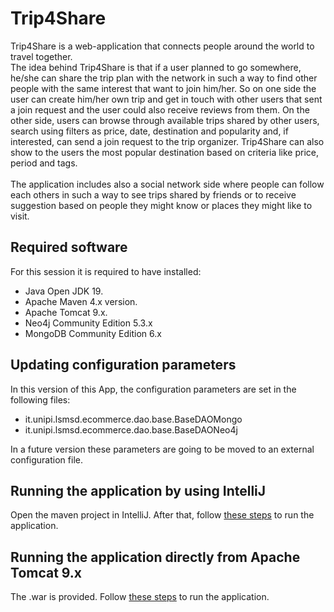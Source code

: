 # Trip4Share
Trip4Share is a web-application that connects people around the world to travel together. <br>
The idea behind Trip4Share is that if a user planned to go somewhere, he/she can share the trip plan with the network in such a way to find other people with the same interest that want to join him/her. So on one side the user can create him/her own trip and get in touch with other users that sent a join request and the user could also receive reviews from them. On the other side, users can browse through available trips shared by other users, search using filters as price, date, destination and popularity and, if interested, can send a join request to the trip organizer. Trip4Share can also show to the users the most popular destination based on criteria like price, period and tags.<br><br>
The application includes also a social network side where people can follow each others in such a way to see trips shared by friends or to receive suggestion based on people they might know or places they might like to visit.<br>


## Required software
For this session it is required to have installed:
<ul> 
<li> Java Open JDK 19. </li> 
<li> Apache Maven 4.x version. </li>
<li> Apache Tomcat 9.x. </li>
<li> Neo4j Community Edition 5.3.x </li>
<li> MongoDB Community Edition 6.x </li>
</ul>

## Updating configuration parameters
In this version of this App, the configuration parameters are set in the following files:
<ul>
<li> it.unipi.lsmsd.ecommerce.dao.base.BaseDAOMongo </li>
<li> it.unipi.lsmsd.ecommerce.dao.base.BaseDAONeo4j </li>
</ul>
In a future version these parameters are going to be moved to an external configuration file.

## Running the application by using IntelliJ 
Open the maven project in IntelliJ. After that, follow <a href="https://www.jetbrains.com/idea/guide/tutorials/working-with-apache-tomcat/using-existing-application/">these steps</a> to run the application.

## Running the application directly from Apache Tomcat 9.x
The .war is provided. Follow <a href="https://tomcat.apache.org/tomcat-9.0-doc/deployer-howto.html">these steps</a> to run the application.
